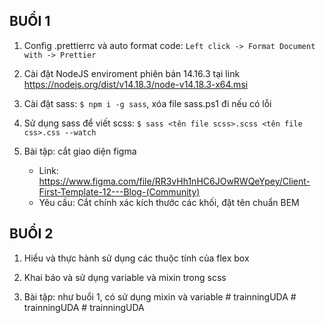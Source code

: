 ## BUỔI 1

1. Config .prettierrc và auto format code: `Left click -> Format Document with -> Prettier`

2. Cài đặt NodeJS enviroment phiên bản 14.16.3 tại link https://nodejs.org/dist/v14.18.3/node-v14.18.3-x64.msi

3. Cài đặt sass: `$ npm i -g sass`, xóa file sass.ps1 đi nếu có lỗi

4. Sử dụng sass để viết scss: `$ sass <tên file scss>.scss <tên file css>.css --watch`

5. Bài tập: cắt giao diện figma
    - Link: https://www.figma.com/file/RR3vHh1nHC6JOwRWQeYpey/Client-First-Template-12---Blog-(Community)
    - Yêu cầu: Cắt chính xác kích thước các khối, đặt tên chuẩn BEM

## BUỔI 2

1. Hiểu và thực hành sử dụng các thuộc tính của flex box

2. Khai báo và sử dụng variable và mixin trong scss

3. Bài tập: như buổi 1, có sử dụng mixin và variable
#   t r a i n n i n g U D A  
 #   t r a i n n i n g U D A  
 #   t r a i n n i n g U D A  
 